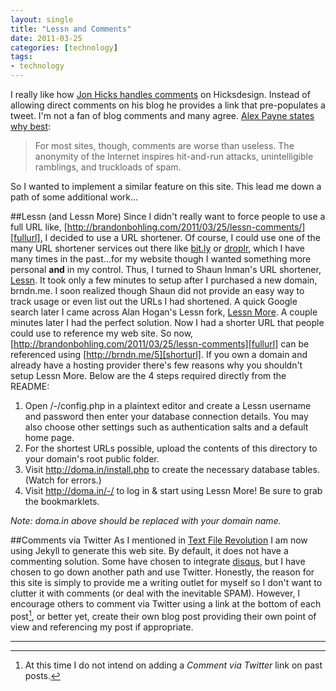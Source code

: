 ```yaml
---
layout: single
title: "Lessn and Comments"
date: 2011-03-25
categories: [technology]
tags:
- technology
---
```


I really like how [Jon Hicks handles comments][hicksdesign] on Hicksdesign. Instead of allowing direct comments on his blog he provides a link that pre-populates a tweet. I'm not a fan of blog comments and many agree. [Alex Payne states why best][alex]:

> For most sites, though, comments are worse than useless. The anonymity of the Internet inspires hit-and-run attacks, unintelligible ramblings, and truckloads of spam.

So I wanted to implement a similar feature on this site. This lead me down a path of some additional work...

##Lessn (and Lessn More)
Since I didn't really want to force people to use a full URL like, [http://brandonbohling.com/2011/03/25/lessn-comments/][fullurl], I decided to use a URL shortener. Of course, I could use one of the many URL shortener services out there like [bit.ly][bitly] or [droplr][], which I have many times in the past...for my website though I wanted something more personal **and** in my control. Thus, I turned to Shaun Inman's URL shortener, [Lessn][]. It took only a few minutes to setup after I purchased a new domain, brndn.me. I soon realized though Shaun did not provide an easy way to track usage or even list out the URLs I had shortened. A quick Google search later I came across Alan Hogan's Lessn fork, [Lessn More][lessnmore]. A couple minutes later I had the perfect solution. Now I had a shorter URL that people could use to reference my web site. So now, [http://brandonbohling.com/2011/03/25/lessn-comments][fullurl] can be referenced using [http://brndn.me/5][shorturl]. If you own a domain and already have a hosting provider there's few reasons why you shouldn't setup Lessn More. Below are the 4 steps required directly from the README:

1. Open /-/config.php in a plaintext editor and create a Lessn username and password then enter your database connection details. You may also choose other settings such as authentication salts and a default home page.
2. For the shortest URLs possible, upload the contents of this directory to your domain's root public folder.
3. Visit http://doma.in/install.php to create the necessary database tables. (Watch for errors.)
4. Visit http://doma.in/-/ to log in & start using Lessn More! Be sure to grab the bookmarklets.

*Note: doma.in above should be replaced with your domain name.*

##Comments via Twitter
As I mentioned in [Text File Revolution][revolution] I am now using Jekyll to generate this web site. By default, it does not have a commenting solution. Some have chosen to integrate [disqus][], but I have chosen to go down another path and use Twitter. Honestly, the reason for this site is simply to provide me a writing outlet for myself so I don't want to clutter it with comments (or deal with the inevitable SPAM). However, I encourage others to comment via Twitter using a link at the bottom of each post[^fn-1], or better yet, create their own blog post providing their own point of view and referencing my post if appropriate. 

---------

[^fn-1]: At this time I do not intend on adding a *Comment via Twitter* link on past posts.

[alex]: http://al3x.net/2009/02/24/why-no-comments-more-everything-buckets.html "Alex Payne"
[bitly]: http://bit.ly/ "URL shortener - bit.ly"
[disqus]: http://disqus.com/ "disqus - discover your community"
[droplr]: http://droplr.com "URL shortener - droplr"
[fullurl]: /2011/03/lessn-comments/ "Lessn and Comments - full URL"
[hicksdesign]: http://hicksdesign.co.uk/journal/truly-it-is-made-of-unicorns "Hicksdesign"
[lessn]: http://www.shauninman.com/archive/2009/08/17/less_n "Lessn by Shaun Inman"
[lessnmore]: https://github.com/alanhogan/lessnmore "Lessn More a Lessn fork by Alan Hogan"
[revolution]: http://brndn.me/4 "Text File Revolution by Brandon Bohling"
[shorturl]: http://brndn.me/5 "Lessn and Comments - short URL"
